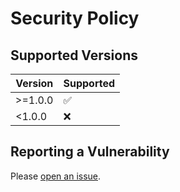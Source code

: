 # Security Policy

## Supported Versions


| Version        | Supported          |
| -------------- | ------------------ |
| >=1.0.0        | :white_check_mark: |
| <1.0.0         | :x:                |

## Reporting a Vulnerability

Please [open an issue](https://github.com/pengzhanbo/vite-plugin-mock-dev-server/issues/new?assignees=pengzhanbo&labels=&template=bug_report.en-US.yaml).
